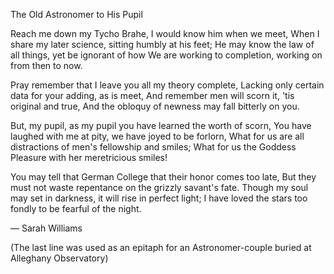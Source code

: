 ---
---
The Old Astronomer to His Pupil

Reach me down my Tycho Brahe, I would know him when we meet,
When I share my later science, sitting humbly at his feet;
He may know the law of all things, yet be ignorant of how
We are working to completion, working on from then to now.

Pray remember that I leave you all my theory complete,
Lacking only certain data for your adding, as is meet,
And remember men will scorn it, 'tis original and true,
And the obloquy of newness may fall bitterly on you.

But, my pupil, as my pupil you have learned the worth of scorn,
You have laughed with me at pity, we have joyed to be forlorn,
What for us are all distractions of men's fellowship and smiles;
What for us the Goddess Pleasure with her meretricious smiles!

You may tell that German College that their honor comes too late,
But they must not waste repentance on the grizzly savant's fate.
Though my soul may set in darkness, it will rise in perfect light;
I have loved the stars too fondly to be fearful of the night.

— Sarah Williams

(The last line was used as an epitaph for an Astronomer-couple
buried at Alleghany Observatory)
